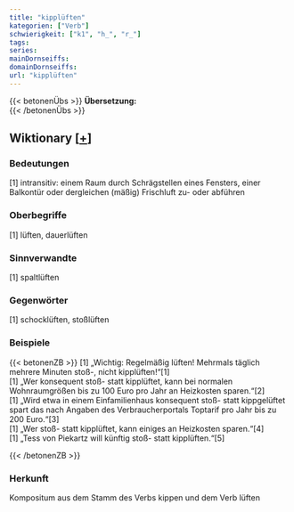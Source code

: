 ```yaml
---
title: "kipplüften"
kategorien: ["Verb"]
schwierigkeit: ["k1", "h_", "r_"]
tags:
series:
mainDornseiffs:
domainDornseiffs:
url: "kipplüften"
---
```


{{< betonenÜbs >}}
**Übersetzung:**  
{{< /betonenÜbs >}}

## Wiktionary [[+](https://de.wiktionary.org/wiki/kipplüften)]

### Bedeutungen
[1] intransitiv: einem Raum durch Schrägstellen eines Fensters, einer Balkontür oder dergleichen (mäßig) Frischluft zu- oder abführen  

### Oberbegriffe
[1] lüften, dauerlüften  

### Sinnverwandte
[1] spaltlüften  

### Gegenwörter
[1] schocklüften, stoßlüften  

### Beispiele
{{< betonenZB >}}
[1] „Wichtig: Regelmäßig lüften! Mehrmals täglich mehrere Minuten stoß-, nicht kipplüften!“[1]  
[1] „Wer konsequent stoß- statt kipplüftet, kann bei normalen Wohnraumgrößen bis zu 100 Euro pro Jahr an Heizkosten sparen.“[2]  
[1] „Wird etwa in einem Einfamilienhaus konsequent stoß- statt kippgelüftet spart das nach Angaben des Verbraucherportals Toptarif pro Jahr bis zu 200 Euro.“[3]  
[1] „Wer stoß- statt kipplüftet, kann einiges an Heizkosten sparen.“[4]  
[1] „Tess von Piekartz will künftig stoß- statt kipplüften.“[5]  

{{< /betonenZB >}}
### Herkunft
Kompositum aus dem Stamm des Verbs kippen und dem Verb lüften  


